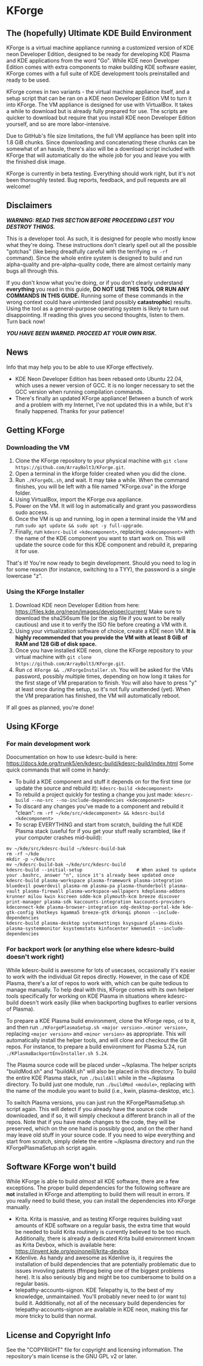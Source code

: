 # KForge

## The (hopefully) Ultimate KDE Build Environment

KForge is a virtual machine appliance running a customized version of KDE neon Developer Edition, designed to be ready for developing KDE Plasma and KDE applications from the word "Go". While KDE neon Developer Edition comes with extra components to make building KDE software easier, KForge comes with a full suite of KDE development tools preinstalled and ready to be used.

KForge comes in two variants - the virtual machine appliance itself, and a setup script that can be ran on a KDE neon Developer Edition VM to turn it into KForge. The VM appliance is designed for use with VirtualBox. It takes a while to download but is already fully prepared for use. The scripts are quicker to download but require that you install KDE neon Developer Edition yourself, and so are more labor-intensive.

Due to GitHub's file size limitations, the full VM appliance has been split into 1.8 GiB chunks. Since downloading and concatenating these chunks can be somewhat of an hassle, there's also will be a download script included with KForge that will automatically do the whole job for you and leave you with the finished disk image.

KForge is currently in beta testing. Everything should work right, but it's not been thoroughly tested. Bug reports, feedback, and pull requests are all welcome!

## Disclaimers

***WARNING: READ THIS SECTION BEFORE PROCEEDING LEST YOU DESTROY THINGS.***

This is a developer tool. As such, it is designed for people who mostly know what they're doing. These instructions don't clearly spell out all the possible "gotchas" (like being dreadfully careful with the terrifying `rm -rf` command). Since the whole entire system is designed to build and run alpha-quality and pre-alpha-quality code, there are almost certainly many bugs all through this.

If you don't know what you're doing, or if you don't clearly understand **everything** you read in this guide, **DO NOT USE THIS TOOL OR RUN ANY COMMANDS IN THIS GUIDE.** Running some of these commands in the wrong context could have unintended (and possibly **catastrophic**) results. Using the tool as a general-purpose operating system is likely to turn out disappointing. If reading this gives you second thoughts, listen to them. Turn back now!

***YOU HAVE BEEN WARNED. PROCEED AT YOUR OWN RISK.***

## News

Info that may help you to be able to use KForge effectively.

* KDE Neon Developer Edition has been rebased onto Ubuntu 22.04, which uses a newer version of GCC. It is no longer necessary to set the GCC version when running compilation commands.
* There's finally an updated KForge appliance! Between a bunch of work and a problem with my Internet, I've not updated this in a while, but it's finally happened. Thanks for your patience!

## Getting KForge

### Downloading the VM

1. Clone the KForge repository to your physical machine with `git clone https://github.com/ArrayBolt3/KForge.git`.
2. Open a terminal in the kforge folder created when you did the clone.
3. Run `./KForgeDL.sh`, and wait. It may take a while. When the command finishes, you will be left with a file named "KForge.ova" in the kforge folder.
4. Using VirtualBox, import the KForge.ova appliance.
5. Power on the VM. It will log in automatically and grant you passwordless sudo access.
6. Once the VM is up and running, log in open a terminal inside the VM and run `sudo apt update && sudo apt -y full-upgrade`.
7. Finally, run `kdesrc-build <kdecomponent>`, replacing `<kdecomponent>` with the name of the KDE component you want to start work on. This will update the source code for this KDE component and rebuild it, preparing it for use.

That's it! You're now ready to begin development. Should you need to log in for some reason (for instance, switching to a TYY), the password is a single lowercase "z".

### Using the KForge Installer

1. Download KDE neon Developer Edition from here: https://files.kde.org/neon/images/developer/current/ Make sure to download the sha256sum file (or the .sig file if you want to be really cautious) and use it to verify the ISO file before creating a VM with it.
2. Using your virtualization software of choice, create a KDE neon VM. **It is highly recommended that you provide the VM with at least 8 GiB of RAM and 128 GiB of disk space.**
3. Once you have installed KDE neon, clone the KForge repository to your virtual machine with `git clone https://github.com/ArrayBolt3/KForge.git`.
4. Run `cd KForge && ./KForgeInstaller.sh`. You will be asked for the VMs password, possibly multiple times, depending on how long it takes for the first stage of VM preparation to finish. You will also have to press "y" at least once during the setup, so it's not fully unattended (yet). When the VM preparation has finished, the VM will automatically reboot.

If all goes as planned, you're done!

## Using KForge

### For main development work

Doocumentation on how to use kdesrc-build is here: https://docs.kde.org/trunk5/en/kdesrc-build/kdesrc-build/index.html Some quick commands that will come in handy:

* To build a KDE component and stuff it depends on for the first time (or update the source and rebuild it): `kdesrc-build <kdecomponent>`
* To rebuild a project quickly for testing a change you just made: `kdesrc-build --no-src --no-include-dependencies <kdecomponent>`
* To discard any changes you've made to a component and rebuild it "clean": `rm -rf ~/kde/src/<kdecomponent> && kdesrc-build <kdecomponent>`
* To scrap EVERYTHING and start from scratch, building the full KDE Plasma stack (useful for if you get your stuff really scrambled, like if your computer crashes mid-build):

```
mv ~/kde/src/kdesrc-build ~/kdesrc-build-bak
rm -rf ~/kde
mkdir -p ~/kde/src
mv ~/kdesrc-build-bak ~/kde/src/kdesrc-build
kdesrc-build --initial-setup                    # When asked to update your .bashrc, answer "n", since it's already been updated once
kdesrc-build plasma-workspace plasma-framework plasma-integration bluedevil powerdevil plasma-nm plasma-pa plasma-thunderbolt plasma-vault plasma-firewall plasma-workspace-wallpapers kdeplasma-addons krunner milou kwin kscreen sddm-kcm plymouth-kcm breeze discover print-manager plasma-sdk kaccounts-integration kaccounts-providers kdeconnect-kde plasma-browser-integration xdg-desktop-portal-kde kde-gtk-config khotkeys kgamma5 breeze-gtk drkonqi phonon --include-dependencies
kdesrc-build plasma-desktop systemsettings ksysguard plasma-disks plasma-systemmonitor ksystemstats kinfocenter kmenuedit --include-dependencies
```

### For backport work (or anything else where kdesrc-build doesn't work right)

While kdesrc-build is awesome for lots of usecases, occasionally it's easier to work with the individual Git repos directly. However, in the case of KDE Plasma, there's a *lot* of repos to work with, which can be quite tedious to manage manually. To help deal with this, KForge comes with its own helper tools specifically for working on KDE Plasma in situations where kdesrc-build doesn't work easily (like when backporting bugfixes to earlier versions of Plasma).

To prepare a KDE Plasma build environment, clone the KForge repo, `cd` to it, and then run `./KForgePlasmaSetup.sh <major version>.<minor version>`, replacing `<major version>` and `<minor version>` as appropriate. This will automatically install the helper tools, and will clone and checkout the Git repos. For instance, to prepare a build environment for Plasma 5.24, run `./KPlasmaBackportEnvInstaller.sh 5.24`.

The Plasma source code will be placed under ~/kplasma. The helper scripts "buildMod.sh" and "buildAll.sh" will also be placed in this directory. To build the entire KDE Plasma stack, run `./buildAll` while in the ~/kplasma directory. To build just one module, run `./buildMod <module>`, replacing <module> with the name of the module you want to build (i.e., kwin, plasma-desktop, etc.).

To switch Plasma versions, you can just run the KForgePlasmaSetup.sh script again. This will detect if you already have the source code downloaded, and if so, it will simply checkout a different branch in all of the repos. Note that if you have made changes to the code, they will be preserved, which on the one hand is possibly good, and on the other hand may leave old stuff in your source code. If you need to wipe everything and start from scratch, simply delete the entire ~/kplasma directory and run the KForgePlasmaSetup.sh script again.

## Software KForge won't build

While KForge is able to build *almost* all KDE software, there are a few exceptions. The proper build dependencies for the following software are **not** installed in KForge and attempting to build them will result in errors. If you really need to build these, you can install the dependencies into KForge manually.

* Krita. Krita is massive, and as testing KForge requires building vast amounts of KDE software on a regular basis, the extra time that would be needed to build Krita routinely is currently believed to be too much. Additionally, there is already a dedicated Krita build environment known as Krita Devbox, which is available here: https://invent.kde.org/eoinoneill/krita-devbox
* Kdenlive. As handy and awesome as Kdenlive is, it requires the installation of build dependencies that are potentially problematic due to issues invovling patents (ffmpeg being one of the biggest problems here). It is also seriously big and might be too cumbersome to build on a regular basis.
* telepathy-accounts-signon. KDE Telepathy is, to the best of my knowledge, unmaintained. You'll probably never need to (or want to) build it. Additionally, not all of the necessary build dependencies for telepathy-accounts-signon are available in KDE neon, making this far more tricky to build than normal.

## License and Copyright Info

See the "COPYRIGHT" file for copyright and licensing information. The repository's main license is the GNU GPL v2 or later.
